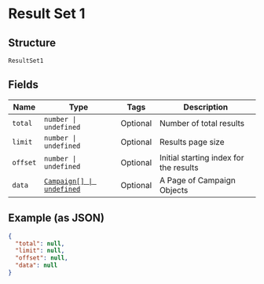 
# Result Set 1

## Structure

`ResultSet1`

## Fields

| Name | Type | Tags | Description |
|  --- | --- | --- | --- |
| `total` | `number \| undefined` | Optional | Number of total results |
| `limit` | `number \| undefined` | Optional | Results page size |
| `offset` | `number \| undefined` | Optional | Initial starting index for the results |
| `data` | [`Campaign[] \| undefined`](../../doc/models/campaign.md) | Optional | A Page of Campaign Objects |

## Example (as JSON)

```json
{
  "total": null,
  "limit": null,
  "offset": null,
  "data": null
}
```

